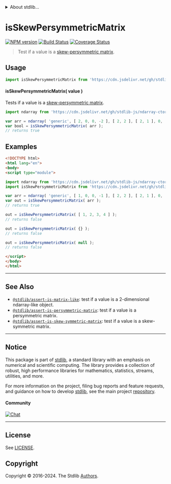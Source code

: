 <!--

@license Apache-2.0

Copyright (c) 2018 The Stdlib Authors.

Licensed under the Apache License, Version 2.0 (the "License");
you may not use this file except in compliance with the License.
You may obtain a copy of the License at

   http://www.apache.org/licenses/LICENSE-2.0

Unless required by applicable law or agreed to in writing, software
distributed under the License is distributed on an "AS IS" BASIS,
WITHOUT WARRANTIES OR CONDITIONS OF ANY KIND, either express or implied.
See the License for the specific language governing permissions and
limitations under the License.

-->


<details>
  <summary>
    About stdlib...
  </summary>
  <p>We believe in a future in which the web is a preferred environment for numerical computation. To help realize this future, we've built stdlib. stdlib is a standard library, with an emphasis on numerical and scientific computation, written in JavaScript (and C) for execution in browsers and in Node.js.</p>
  <p>The library is fully decomposable, being architected in such a way that you can swap out and mix and match APIs and functionality to cater to your exact preferences and use cases.</p>
  <p>When you use stdlib, you can be absolutely certain that you are using the most thorough, rigorous, well-written, studied, documented, tested, measured, and high-quality code out there.</p>
  <p>To join us in bringing numerical computing to the web, get started by checking us out on <a href="https://github.com/stdlib-js/stdlib">GitHub</a>, and please consider <a href="https://opencollective.com/stdlib">financially supporting stdlib</a>. We greatly appreciate your continued support!</p>
</details>

# isSkewPersymmetricMatrix

[![NPM version][npm-image]][npm-url] [![Build Status][test-image]][test-url] [![Coverage Status][coverage-image]][coverage-url] <!-- [![dependencies][dependencies-image]][dependencies-url] -->

> Test if a value is a [skew-persymmetric matrix][persymmetric-matrix].



<section class="usage">

## Usage

```javascript
import isSkewPersymmetricMatrix from 'https://cdn.jsdelivr.net/gh/stdlib-js/assert-is-skew-persymmetric-matrix@v0.2.2-esm/index.mjs';
```

#### isSkewPersymmetricMatrix( value )

Tests if a value is a [skew-persymmetric matrix][persymmetric-matrix].

```javascript
import ndarray from 'https://cdn.jsdelivr.net/gh/stdlib-js/ndarray-ctor@esm/index.mjs';

var arr = ndarray( 'generic', [ 2, 0, 0, -2 ], [ 2, 2 ], [ 2, 1 ], 0, 'row-major' );
var bool = isSkewPersymmetricMatrix( arr );
// returns true
```

</section>

<!-- /.usage -->

<section class="examples">

## Examples

<!-- eslint no-undef: "error" -->

```html
<!DOCTYPE html>
<html lang="en">
<body>
<script type="module">

import ndarray from 'https://cdn.jsdelivr.net/gh/stdlib-js/ndarray-ctor@esm/index.mjs';
import isSkewPersymmetricMatrix from 'https://cdn.jsdelivr.net/gh/stdlib-js/assert-is-skew-persymmetric-matrix@v0.2.2-esm/index.mjs';

var arr = ndarray( 'generic', [ 1, 0, 0, -1 ], [ 2, 2 ], [ 2, 1 ], 0, 'row-major' );
var out = isSkewPersymmetricMatrix( arr );
// returns true

out = isSkewPersymmetricMatrix( [ 1, 2, 3, 4 ] );
// returns false

out = isSkewPersymmetricMatrix( {} );
// returns false

out = isSkewPersymmetricMatrix( null );
// returns false

</script>
</body>
</html>
```

</section>

<!-- /.examples -->

<!-- Section for related `stdlib` packages. Do not manually edit this section, as it is automatically populated. -->

<section class="related">

* * *

## See Also

-   <span class="package-name">[`@stdlib/assert-is-matrix-like`][@stdlib/assert/is-matrix-like]</span><span class="delimiter">: </span><span class="description">test if a value is a 2-dimensional ndarray-like object.</span>
-   <span class="package-name">[`@stdlib/assert-is-persymmetric-matrix`][@stdlib/assert/is-persymmetric-matrix]</span><span class="delimiter">: </span><span class="description">test if a value is a persymmetric matrix.</span>
-   <span class="package-name">[`@stdlib/assert-is-skew-symmetric-matrix`][@stdlib/assert/is-skew-symmetric-matrix]</span><span class="delimiter">: </span><span class="description">test if a value is a skew-symmetric matrix.</span>

</section>

<!-- /.related -->

<!-- Section for all links. Make sure to keep an empty line after the `section` element and another before the `/section` close. -->


<section class="main-repo" >

* * *

## Notice

This package is part of [stdlib][stdlib], a standard library with an emphasis on numerical and scientific computing. The library provides a collection of robust, high performance libraries for mathematics, statistics, streams, utilities, and more.

For more information on the project, filing bug reports and feature requests, and guidance on how to develop [stdlib][stdlib], see the main project [repository][stdlib].

#### Community

[![Chat][chat-image]][chat-url]

---

## License

See [LICENSE][stdlib-license].


## Copyright

Copyright &copy; 2016-2024. The Stdlib [Authors][stdlib-authors].

</section>

<!-- /.stdlib -->

<!-- Section for all links. Make sure to keep an empty line after the `section` element and another before the `/section` close. -->

<section class="links">

[npm-image]: http://img.shields.io/npm/v/@stdlib/assert-is-skew-persymmetric-matrix.svg
[npm-url]: https://npmjs.org/package/@stdlib/assert-is-skew-persymmetric-matrix

[test-image]: https://github.com/stdlib-js/assert-is-skew-persymmetric-matrix/actions/workflows/test.yml/badge.svg?branch=v0.2.2
[test-url]: https://github.com/stdlib-js/assert-is-skew-persymmetric-matrix/actions/workflows/test.yml?query=branch:v0.2.2

[coverage-image]: https://img.shields.io/codecov/c/github/stdlib-js/assert-is-skew-persymmetric-matrix/main.svg
[coverage-url]: https://codecov.io/github/stdlib-js/assert-is-skew-persymmetric-matrix?branch=main

<!--

[dependencies-image]: https://img.shields.io/david/stdlib-js/assert-is-skew-persymmetric-matrix.svg
[dependencies-url]: https://david-dm.org/stdlib-js/assert-is-skew-persymmetric-matrix/main

-->

[chat-image]: https://img.shields.io/gitter/room/stdlib-js/stdlib.svg
[chat-url]: https://app.gitter.im/#/room/#stdlib-js_stdlib:gitter.im

[stdlib]: https://github.com/stdlib-js/stdlib

[stdlib-authors]: https://github.com/stdlib-js/stdlib/graphs/contributors

[umd]: https://github.com/umdjs/umd
[es-module]: https://developer.mozilla.org/en-US/docs/Web/JavaScript/Guide/Modules

[deno-url]: https://github.com/stdlib-js/assert-is-skew-persymmetric-matrix/tree/deno
[deno-readme]: https://github.com/stdlib-js/assert-is-skew-persymmetric-matrix/blob/deno/README.md
[umd-url]: https://github.com/stdlib-js/assert-is-skew-persymmetric-matrix/tree/umd
[umd-readme]: https://github.com/stdlib-js/assert-is-skew-persymmetric-matrix/blob/umd/README.md
[esm-url]: https://github.com/stdlib-js/assert-is-skew-persymmetric-matrix/tree/esm
[esm-readme]: https://github.com/stdlib-js/assert-is-skew-persymmetric-matrix/blob/esm/README.md
[branches-url]: https://github.com/stdlib-js/assert-is-skew-persymmetric-matrix/blob/main/branches.md

[stdlib-license]: https://raw.githubusercontent.com/stdlib-js/assert-is-skew-persymmetric-matrix/main/LICENSE

[persymmetric-matrix]: https://en.wikipedia.org/wiki/Persymmetric_matrix

<!-- <related-links> -->

[@stdlib/assert/is-matrix-like]: https://github.com/stdlib-js/assert-is-matrix-like/tree/esm

[@stdlib/assert/is-persymmetric-matrix]: https://github.com/stdlib-js/assert-is-persymmetric-matrix/tree/esm

[@stdlib/assert/is-skew-symmetric-matrix]: https://github.com/stdlib-js/assert-is-skew-symmetric-matrix/tree/esm

<!-- </related-links> -->

</section>

<!-- /.links -->
